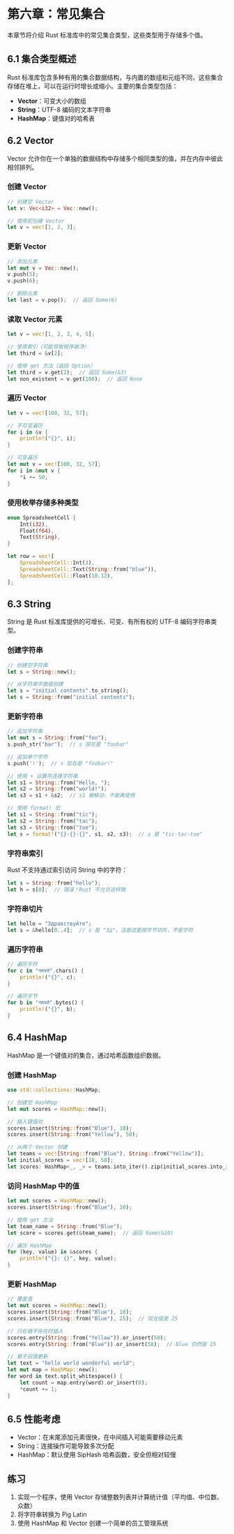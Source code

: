 # 第六章：常见集合

本章节将介绍 Rust 标准库中的常见集合类型，这些类型用于存储多个值。

## 6.1 集合类型概述

Rust 标准库包含多种有用的集合数据结构，与内置的数组和元组不同，这些集合存储在堆上，可以在运行时增长或缩小。主要的集合类型包括：

- **Vector**：可变大小的数组
- **String**：UTF-8 编码的文本字符串
- **HashMap**：键值对的哈希表

## 6.2 Vector

Vector 允许你在一个单独的数据结构中存储多个相同类型的值，并在内存中彼此相邻排列。

### 创建 Vector

```rust
// 创建空 Vector
let v: Vec<i32> = Vec::new();

// 使用宏创建 Vector
let v = vec![1, 2, 3];
```

### 更新 Vector

```rust
// 添加元素
let mut v = Vec::new();
v.push(5);
v.push(6);

// 删除元素
let last = v.pop();  // 返回 Some(6)
```

### 读取 Vector 元素

```rust
let v = vec![1, 2, 3, 4, 5];

// 使用索引（可能导致程序崩溃）
let third = &v[2];

// 使用 get 方法（返回 Option）
let third = v.get(2);  // 返回 Some(&3)
let non_existent = v.get(100);  // 返回 None
```

### 遍历 Vector

```rust
let v = vec![100, 32, 57];

// 不可变遍历
for i in &v {
    println!("{}", i);
}

// 可变遍历
let mut v = vec![100, 32, 57];
for i in &mut v {
    *i += 50;
}
```

### 使用枚举存储多种类型

```rust
enum SpreadsheetCell {
    Int(i32),
    Float(f64),
    Text(String),
}

let row = vec![
    SpreadsheetCell::Int(3),
    SpreadsheetCell::Text(String::from("blue")),
    SpreadsheetCell::Float(10.12),
];
```

## 6.3 String

String 是 Rust 标准库提供的可增长、可变、有所有权的 UTF-8 编码字符串类型。

### 创建字符串

```rust
// 创建空字符串
let s = String::new();

// 从字符串字面值创建
let s = "initial contents".to_string();
let s = String::from("initial contents");
```

### 更新字符串

```rust
// 追加字符串
let mut s = String::from("foo");
s.push_str("bar");  // s 现在是 "foobar"

// 追加单个字符
s.push('!');  // s 现在是 "foobar!"

// 使用 + 运算符连接字符串
let s1 = String::from("Hello, ");
let s2 = String::from("world!");
let s3 = s1 + &s2;  // s1 被移动，不能再使用

// 使用 format! 宏
let s1 = String::from("tic");
let s2 = String::from("tac");
let s3 = String::from("toe");
let s = format!("{}-{}-{}", s1, s2, s3);  // s 是 "tic-tac-toe"
```

### 字符串索引

Rust 不支持通过索引访问 String 中的字符：

```rust
let s = String::from("hello");
let h = s[0];  // 错误！Rust 不允许这样做
```

### 字符串切片

```rust
let hello = "Здравствуйте";
let s = &hello[0..4];  // s 是 "Зд"，注意这是按字节切片，不是字符
```

### 遍历字符串

```rust
// 遍历字符
for c in "नमस्ते".chars() {
    println!("{}", c);
}

// 遍历字节
for b in "नमस्ते".bytes() {
    println!("{}", b);
}
```

## 6.4 HashMap

HashMap 是一个键值对的集合，通过哈希函数组织数据。

### 创建 HashMap

```rust
use std::collections::HashMap;

// 创建空 HashMap
let mut scores = HashMap::new();

// 插入键值对
scores.insert(String::from("Blue"), 10);
scores.insert(String::from("Yellow"), 50);

// 从两个 Vector 创建
let teams = vec![String::from("Blue"), String::from("Yellow")];
let initial_scores = vec![10, 50];
let scores: HashMap<_, _> = teams.into_iter().zip(initial_scores.into_iter()).collect();
```

### 访问 HashMap 中的值

```rust
let mut scores = HashMap::new();
scores.insert(String::from("Blue"), 10);

// 使用 get 方法
let team_name = String::from("Blue");
let score = scores.get(&team_name);  // 返回 Some(&10)

// 遍历 HashMap
for (key, value) in &scores {
    println!("{}: {}", key, value);
}
```

### 更新 HashMap

```rust
// 覆盖值
let mut scores = HashMap::new();
scores.insert(String::from("Blue"), 10);
scores.insert(String::from("Blue"), 25);  // 现在值是 25

// 只在键不存在时插入
scores.entry(String::from("Yellow")).or_insert(50);
scores.entry(String::from("Blue")).or_insert(50);  // Blue 仍然是 25

// 基于旧值更新
let text = "hello world wonderful world";
let mut map = HashMap::new();
for word in text.split_whitespace() {
    let count = map.entry(word).or_insert(0);
    *count += 1;
}
```

## 6.5 性能考虑

- Vector：在末尾添加元素很快，在中间插入可能需要移动元素
- String：连接操作可能导致多次分配
- HashMap：默认使用 SipHash 哈希函数，安全但相对较慢

## 练习

1. 实现一个程序，使用 Vector 存储整数列表并计算统计值（平均值、中位数、众数）
2. 将字符串转换为 Pig Latin
3. 使用 HashMap 和 Vector 创建一个简单的员工管理系统